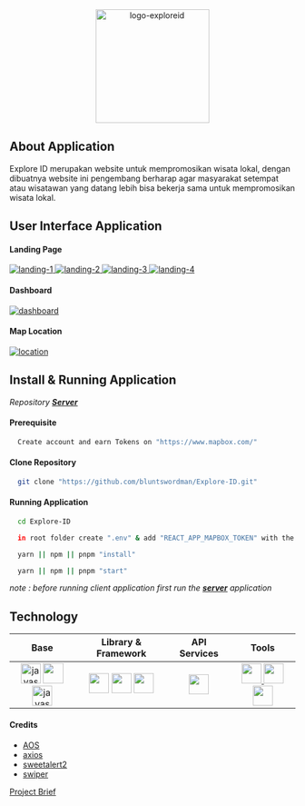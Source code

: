 <div align="center">
  <a href="https://github.com/bluntswordman/Explore-ID" target="blank" rel="noreferrer">
    <img src="https://drive.google.com/uc?id=15EnQDW-wcZWJm3f-qDz6tLbcD4HWwnwZ" alt="logo-exploreid" width="200px">
  </a>
</div>

## About Application ##
Explore ID merupakan website untuk mempromosikan wisata lokal, dengan dibuatnya website ini pengembang berharap agar masyarakat setempat atau wisatawan yang datang lebih bisa bekerja sama untuk mempromosikan wisata lokal.

## User Interface Application ##
#### Landing Page ####
<div align="left">
  <a href="https://drive.google.com/uc?id=1hi3gzXcIcE4mNM-OuLx41AYV-Lh0uZ1S" target="blank" rel="noreferrer">
    <img src="https://drive.google.com/uc?id=1hi3gzXcIcE4mNM-OuLx41AYV-Lh0uZ1S" alt="landing-1">
  </a>
  <a href="https://drive.google.com/uc?id=1vo0XYcx_eGC82uynU_OW1uSbYaK8r6il" target="blank" rel="noreferrer">
    <img src="https://drive.google.com/uc?id=1vo0XYcx_eGC82uynU_OW1uSbYaK8r6il" alt="landing-2">
  </a>
  <a href="https://drive.google.com/uc?id=1c8odpLHQF-mYbp2ZXr4CO-BRww7mgkbt" target="blank" rel="noreferrer">
    <img src="https://drive.google.com/uc?id=1c8odpLHQF-mYbp2ZXr4CO-BRww7mgkbt" alt="landing-3">
  </a>
  <a href="https://drive.google.com/uc?id=138MqJez9tNuknplrR5NBKu-39K97thrZ" target="blank" rel="noreferrer">
    <img src="https://drive.google.com/uc?id=138MqJez9tNuknplrR5NBKu-39K97thrZ" alt="landing-4">
  </a>
</div>

#### Dashboard ####
<div align="left">
  <a href="https://drive.google.com/uc?id=1D0KTA_RsYy-4VFYTonP2dL1oHMDeEcPA" target="blank" rel="noreferrer">
    <img src="https://drive.google.com/uc?id=1D0KTA_RsYy-4VFYTonP2dL1oHMDeEcPA" alt="dashboard">
  </a>
</div>

#### Map Location ####
<div align="left">
  <a href="https://drive.google.com/uc?id=1-SqFoO8r8rWrG7_wEsvlTRLv_pyaPafD" target="blank" rel="noreferrer">
    <img src="https://drive.google.com/uc?id=1-SqFoO8r8rWrG7_wEsvlTRLv_pyaPafD" alt="location">
  </a>
</div>

## Install & Running Application ##
*Repository <a href="https://github.com/bluntswordman/server-ExploreID">**Server**</a>* 
#### Prerequisite ####
  ```bash
    Create account and earn Tokens on "https://www.mapbox.com/" 
  ```
#### Clone Repository ####
  ```bash
    git clone "https://github.com/bluntswordman/Explore-ID.git"
  ```
#### Running Application ####
  ```bash
    cd Explore-ID
  ```
  ```bash
    in root folder create ".env" & add "REACT_APP_MAPBOX_TOKEN" with the value of the token you got
  ```
  ```bash
    yarn || npm || pnpm "install"
  ```
  ```bash
    yarn || npm || pnpm "start"
  ```
  *note : before running client application first run the <a href="https://github.com/bluntswordman/server-ExploreID">**server**</a> application*
## Technology ##
| Base | Library & Framework | API Services | Tools | 
|------------|-------------|-------------|-------------|
| <div align="center"><a href="https://www.w3.org/" target="blank" rel="noreferrer"><img src="https://cdn.iconscout.com/icon/free/png-64/html-59-225995.png" width="35" alt="javascript"></a> <a href="https://www.w3.org/Style/CSS/" target="blank" rel="noreferrer"><img src="https://cdn.iconscout.com/icon/free/png-64/css-37-226088.png" width="36"> </a><a href="https://www.javascript.com/" target="blank" rel="noreferrer"><img src="https://cdn.iconscout.com/icon/free/png-64/javascript-2038874-1720087.png" width="35" alt="javascript"> </a></div>| <div align="center"><a href="https://getbootstrap.com/" target="blank" rel="noreferrer"> <img src="https://getbootstrap.com/docs/5.2/assets/img/favicons/favicon.ico" width="35"></a>  <a href="https://reactjs.org/" target="blank" rel="noreferrer"> <img src="https://cdn.iconscout.com/icon/free/png-64/react-3521666-2945110.png" width="35"></a> <a href="https://iconify.design/" target="blank" rel="noreferrer"> <img src="https://docs.iconify.design/assets/images/favicon@192.png" width="35"></a></div> | <div align="center"><a href="https://www.mapbox.com/" target="blank" rel="noreferrer"> <img src="https://static-assets.mapbox.com/branding/favicon/v1/favicon-32x32.png?v=gAd4JjrGWl" width="35"></a></div>| <div align="center"><a href="https://code.visualstudio.com/" target="_blank" rel="noreferrer"> <img src="https://cdn.iconscout.com/icon/free/png-64/visual-studio-code-1868941-1583105.png" width="35"></a><a href="https://yarnpkg.com/" target="_blank" rel="noreferrer"> <img src="https://cdn.iconscout.com/icon/free/png-64/yarn-34-1174974.png" width="35"> </a> </a><a href="https://www.figma.com/" target="blank" rel="noreferrer"> <img src="https://cdn.iconscout.com/icon/free/png-64/figma-3521426-2944870.png" width="35"> </a></div> |
#### Credits ####
+ <a href="https://github.com/michalsnik/aos" target="blank" rel="noreferrer">AOS</a>
+ <a href="https://github.com/axios/axios" target="blank" rel="noreferrer">axios</a>
+ <a href="https://github.com/sweetalert2/sweetalert2" target="blank" rel="noreferrer">sweetalert2</a>
+ <a href="https://github.com/nolimits4web/swiper" target="blank" rel="noreferrer">swiper</a>

<a href="https://bit.ly/Project-Brief-CPSG-65r" target="blank" rel="noreferrer">Project Brief</a>
